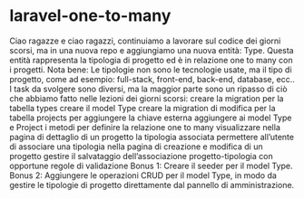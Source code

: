 # laravel-one-to-many

Ciao ragazze e ciao ragazzi,
continuiamo a lavorare sul codice dei giorni scorsi, ma in una nuova repo e aggiungiamo una nuova entità: Type.
Questa entità rappresenta la tipologia di progetto ed è in relazione one to many con i progetti.
Nota bene:
Le tipologie non sono le tecnologie usate, ma il tipo di progetto, come ad esempio: full-stack, front-end, back-end, database, ecc..
I task da svolgere sono diversi, ma la maggior parte sono un ripasso di ciò che abbiamo fatto nelle lezioni dei giorni scorsi:
creare la migration per la tabella types
creare il model Type
creare la migration di modifica per la tabella projects per aggiungere la chiave esterna
aggiungere ai model Type e Project i metodi per definire la relazione one to many
visualizzare nella pagina di dettaglio di un progetto la tipologia associata
permettere all’utente di associare una tipologia nella pagina di creazione e modifica di un progetto
gestire il salvataggio dell’associazione progetto-tipologia con opportune regole di validazione
Bonus 1:
Creare il seeder per il model Type.
Bonus 2:
Aggiungere le operazioni CRUD per il model Type, in modo da gestire le tipologie di progetto direttamente dal pannello di amministrazione.







